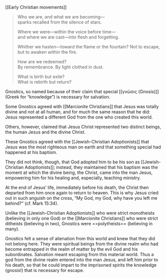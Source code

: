 [[Early Christian movements]]

>Who we are, and what we are becoming—  
>sparks recalled from the silence of stars. 
>
>Where we were—within the voice before time—  
>and where we are cast—into flesh and forgetting.
>
>Whither we hasten—toward the flame or the fountain? 
>Not to escape, but to awaken within the fire.
>
>How are we redeemed?  
>By remembrance. By light clothed in dust.
>
>What is birth but exile?  
>What is rebirth but return?

Gnostics, so named because of their claim that special [[γνῶσις (Gnosis)]] (Greek for “knowledge”) is necessary for salvation.

Some Gnostics agreed with [[Marcionite Christians]] that Jesus was totally divine and not at all human, and for much the same reason that he did: Jesus represented a different God from the one who created this world.

Others, however, claimed that Jesus Christ represented two distinct beings, the
human Jesus and the divine Christ.

These Gnostics agreed with the [[Jewish-Christian Adoptionists]] that Jesus was the most righteous man on earth and that something special had happened at his baptism.

They did not think, though, that God adopted him to be his son as [[Jewish-Christian Adoptionists]]; instead, they maintained that his baptism was the moment at which the divine being, the Christ, came into the man Jesus, empowering him for his healing and, especially, teaching ministry.

At the end of Jesus’ life, immediately before his death, the Christ then departed from him once again to return to heaven. This is why Jesus cried out in such anguish on the cross, “My God, my God, why have you left me behind?” (cf. Mark 15:34).

Unlike the [[Jewish-Christian Adoptionists]] who were strict monotheists (believing in only one God) or the [[Marcionite Christians]] who were strict ditheists (believing in two), Gnostics were ==polytheists== (believing in many).

Gnostics felt a sense of alienation from this world and knew that they did not belong here. They were spiritual beings from the divine realm who had become entrapped in the realm of matter by the evil God and his subordinates. Salvation meant escaping from this material world. Thus a god from the divine realm entered into the man Jesus, and left him prior to his death, so that he could impart to the imprisoned spirits the knowledge (gnosis!) that is necessary for escape.